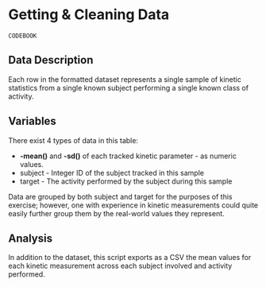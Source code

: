 # Getting & Cleaning Data
    CODEBOOK

## Data Description

Each row in the formatted dataset represents a single sample of kinetic statistics from a single known subject performing a single known class of activity.

## Variables

There exist 4 types of data in this table:
* **-mean()** and **-sd()** of each tracked kinetic parameter - as numeric values.
* subject - Integer ID of the subject tracked in this sample
* target - The activity performed by the subject during this sample

Data are grouped by both subject and target for the purposes of this exercise; however, one with experience in kinetic measurements could quite easily further group them by the real-world values they represent.

## Analysis

In addition to the dataset, this script exports as a CSV the mean values for each kinetic measurement across each subject involved and activity performed.
